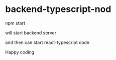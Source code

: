# backend-typescript-nod

npm start

will start backend server

and then can start react-typescript code

Happy coding
